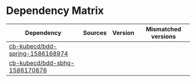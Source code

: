# Dependency Matrix

Dependency | Sources | Version | Mismatched versions
---------- | ------- | ------- | -------------------
[cb-kubecd/bdd-spring-1586168974](https://github.com/cb-kubecd/bdd-spring-1586168974.git) |  | []() | 
[cb-kubecd/bdd-sbhg-1586170876](https://github.com/cb-kubecd/bdd-sbhg-1586170876.git) |  | []() | 
